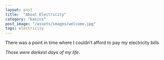 ```yaml
---
layout: post
title:  "About Electricity"
category: "basics"
post_image: "/assets/images/welcome.jpg"
tags: electricity
---
```

There was a point in time where I couldn’t afford to pay my electricity bills

*Those were darkest days of my life.*
